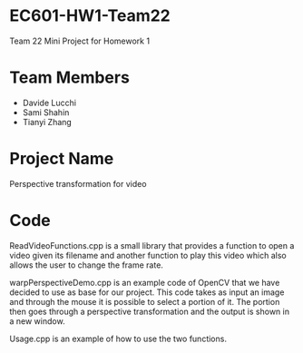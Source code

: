 # EC601-HW1-Team22
Team 22 Mini Project for Homework 1

# Team Members
- Davide Lucchi
- Sami Shahin
- Tianyi Zhang

# Project Name
Perspective transformation for video

# Code
ReadVideoFunctions.cpp is a small library that provides a function to open a video given its filename and another function to play this video which also allows the user to change the frame rate.

warpPerspectiveDemo.cpp is an example code of OpenCV that we have decided to use as base for our project. This code takes as input an image and through the mouse it is possible to select a portion of it. The portion then goes through a perspective transformation and the output is shown in a new window.

Usage.cpp is an example of how to use the two functions.

